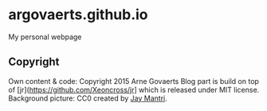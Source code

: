 # argovaerts.github.io
My personal webpage

## Copyright
Own content & code: Copyright 2015 Arne Govaerts
Blog part is build on top of [jr](https://github.com/Xeoncross/jr] which is released under MIT license.
Background picture: CC0 created by [Jay Mantri](http://jaymantri.com).

